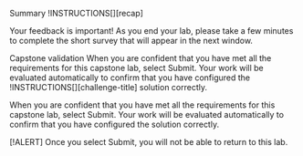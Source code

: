 Summary
!INSTRUCTIONS[][recap]

Your feedback is important!
As you end your lab, please take a few minutes to complete the short survey that will appear in the next window.

Capstone validation
When you are confident that you have met all the requirements for this capstone lab, select Submit. Your work will be evaluated automatically to confirm that you have configured the !INSTRUCTIONS[][challenge-title] solution correctly.

When you are confident that you have met all the requirements for this capstone lab, select Submit. Your work will be evaluated automatically to confirm that you have configured the solution correctly.

[!ALERT] Once you select Submit, you will not be able to return to this lab.
